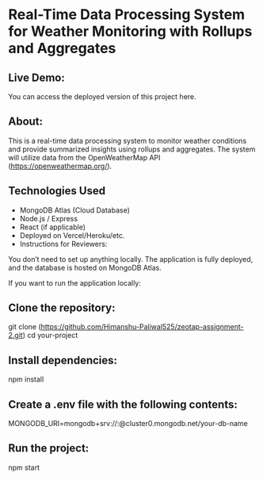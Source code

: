 #  Real-Time Data Processing System for Weather Monitoring with Rollups and Aggregates

## Live Demo:
You can access the deployed version of this project here.

## About:
This is a real-time data processing system to monitor weather conditions and provide summarized insights using rollups and aggregates. The system will utilize data from the OpenWeatherMap API (https://openweathermap.org/).

## Technologies Used
- MongoDB Atlas (Cloud Database)
- Node.js / Express
- React (if applicable)
- Deployed on Vercel/Heroku/etc.
- Instructions for Reviewers:

You don’t need to set up anything locally. The application is fully deployed, and the database is hosted on MongoDB Atlas.

If you want to run the application locally:

## Clone the repository:
git clone (https://github.com/Himanshu-Paliwal525/zeotap-assignment-2.git)
cd your-project

## Install dependencies:
npm install

## Create a .env file with the following contents:
MONGODB_URI=mongodb+srv://<your-username>:<your-password>@cluster0.mongodb.net/your-db-name

## Run the project:
npm start
